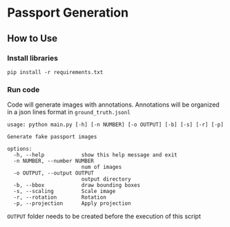# Passport Generation
## How to Use
### Install libraries
`pip install -r requirements.txt`

### Run code
Code will generate images with annotations.
Annotations will be organized in a json lines format in `ground_truth.jsonl`
```
usage: python main.py [-h] [-n NUMBER] [-o OUTPUT] [-b] [-s] [-r] [-p]

Generate fake passport images

options:
  -h, --help            show this help message and exit
  -n NUMBER, --number NUMBER
                        num of images
  -o OUTPUT, --output OUTPUT
                        output directory
  -b, --bbox            draw bounding boxes
  -s, --scaling         Scale image
  -r, --rotation        Rotation
  -p, --projection      Apply projection
```
`OUTPUT` folder needs to be created before the execution of this script
